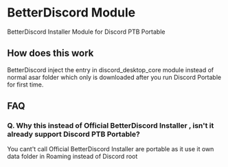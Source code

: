 # BetterDiscord Module
BetterDiscord Installer Module for Discord PTB Portable

## How does this work
BetterDiscord inject the entry in discord_desktop_core module instead of normal asar folder which only is downloaded after you run Discord Portable for first time.

## FAQ
### Q. Why this instead of Official BetterDiscord Installer , isn't it already support Discord PTB Portable?
You cant't call Official BetterDiscord Installer are portable as it use it own data folder in Roaming instead of Discord root 

